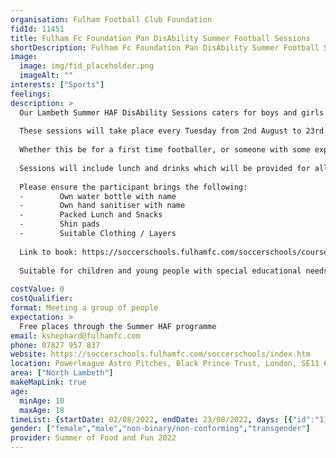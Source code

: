 ```yaml
---
organisation: Fulham Football Club Foundation
fidId: 11451
title: Fulham Fc Foundation Pan DisAbility Summer Football Sessions
shortDescription: Fulham Fc Foundation Pan DisAbility Summer Football Sessions + description
image:
  image: img/fid_placeholder.png
  imageAlt: ""
interests: ["Sports"]
feelings:
description: >
  Our Lambeth Summer HAF DisAbility Sessions caters for boys and girls aged 10 to 18 years, with any form of physical and/or learning disability or Special Educational Need. 
  
  These sessions will take place every Tuesday from 2nd August to 23rd August 2022 and are Free to attend for those in receipt of free school meals in the Lambeth Borough.
  
  Whether this be for a first time footballer, or someone with some experience, why not come along and give it a go! On the day, players will be split into groups based on their age and/or ability. All abilities welcome.
  
  Sessions will include lunch and drinks which will be provided for all participants. If the participant has any specific dietary requirements please ensure you inform us in advance by emailing Katy Shephard, DisAbility Development Office on kshephard@fulhamfc.com
  
  Please ensure the participant brings the following:
  -        Own water bottle with name
  -        Own hand sanitiser with name
  -        Packed Lunch and Snacks
  -        Shin pads
  -        Suitable Clothing / Layers
  
  Link to book: https://soccerschools.fulhamfc.com/soccerschools/courses/courses.htm?coursesSearch=search&coursePeriodId=1&typeId=&regionId=&venueId=74&gender=
  
  Suitable for children and young people with special educational needs and disabilities.
  
costValue: 0
costQualifier: 
format: Meeting a group of people
expectation: >
  Free places through the Summer HAF programme
email: kshephard@fulhamfc.com
phone: 07827 957 837
website: https://soccerschools.fulhamfc.com/soccerschools/index.htm
location: Powerleague Astro Pitches, Black Prince Trust, London, SE11 6AA
area: ["North Lambeth"]
makeMapLink: true
age:
  minAge: 10
  maxAge: 18
timeList: {startDate: 02/08/2022, endDate: 23/08/2022, days: [{"id":"11451","fis_provider_name":"Fulham Fc Foundation Pan DisAbility Summer Football Sessions","day":"Tuesday","start_time":"12:00 PM","end_time":"4:00 PM"}] }
gender: ["female","male","non-binary/non-conforming","transgender"]
provider: Summer of Food and Fun 2022
---
```


